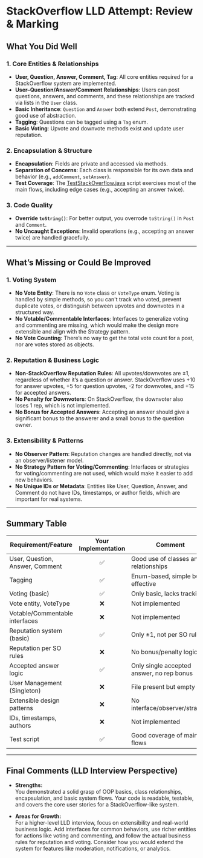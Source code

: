 # StackOverflow LLD Attempt: Review & Marking

## What You Did Well

### 1. Core Entities & Relationships
- **User, Question, Answer, Comment, Tag**: All core entities required for a StackOverflow system are implemented.
- **User–Question/Answer/Comment Relationships**: Users can post questions, answers, and comments, and these relationships are tracked via lists in the `User` class.
- **Basic Inheritance**: `Question` and `Answer` both extend `Post`, demonstrating good use of abstraction.
- **Tagging**: Questions can be tagged using a `Tag` enum.
- **Basic Voting**: Upvote and downvote methods exist and update user reputation.

### 2. Encapsulation & Structure
- **Encapsulation**: Fields are private and accessed via methods.
- **Separation of Concerns**: Each class is responsible for its own data and behavior (e.g., `addComment`, `setAnswer`).
- **Test Coverage**: The [TestStackOverflow.java](cci:7://file:///c:/Users/Admin/Documents/Zhu%20Yuechen/Personal%20Projects/awesome-low-level-design/attempts/stackoverflow/TestStackOverflow.java:0:0-0:0) script exercises most of the main flows, including edge cases (e.g., accepting an answer twice).

### 3. Code Quality
- **Override `toString()`**: For better output, you overrode `toString()` in `Post` and `Comment`.
- **No Uncaught Exceptions**: Invalid operations (e.g., accepting an answer twice) are handled gracefully.

---

## What’s Missing or Could Be Improved

### 1. Voting System
- **No Vote Entity**: There is no `Vote` class or `VoteType` enum. Voting is handled by simple methods, so you can't track who voted, prevent duplicate votes, or distinguish between upvotes and downvotes in a structured way.
- **No Votable/Commentable Interfaces**: Interfaces to generalize voting and commenting are missing, which would make the design more extensible and align with the Strategy pattern.
- **No Vote Counting**: There’s no way to get the total vote count for a post, nor are votes stored as objects.

### 2. Reputation & Business Logic
- **Non-StackOverflow Reputation Rules**: All upvotes/downvotes are ±1, regardless of whether it’s a question or answer. StackOverflow uses +10 for answer upvotes, +5 for question upvotes, -2 for downvotes, and +15 for accepted answers.
- **No Penalty for Downvoters**: On StackOverflow, the downvoter also loses 1 rep, which is not implemented.
- **No Bonus for Accepted Answers**: Accepting an answer should give a significant bonus to the answerer and a small bonus to the question owner.

### 3. Extensibility & Patterns
- **No Observer Pattern**: Reputation changes are handled directly, not via an observer/listener model.
- **No Strategy Pattern for Voting/Commenting**: Interfaces or strategies for voting/commenting are not used, which would make it easier to add new behaviors.
- **No Unique IDs or Metadata**: Entities like User, Question, Answer, and Comment do not have IDs, timestamps, or author fields, which are important for real systems.

---

## Summary Table

| Requirement/Feature                | Your Implementation | Comment |
|------------------------------------|:-------------------:|---------|
| User, Question, Answer, Comment    | ✅                  | Good use of classes and relationships |
| Tagging                            | ✅                  | Enum-based, simple but effective |
| Voting (basic)                     | ✅                  | Only basic, lacks tracking |
| Vote entity, VoteType              | ❌                  | Not implemented |
| Votable/Commentable interfaces     | ❌                  | Not implemented |
| Reputation system (basic)          | ✅                  | Only ±1, not per SO rules |
| Reputation per SO rules            | ❌                  | No bonus/penalty logic |
| Accepted answer logic              | ✅                  | Only single accepted answer, no rep bonus |
| User Management (Singleton)        | ❌                  | File present but empty |
| Extensible design patterns         | ❌                  | No interface/observer/strategy |
| IDs, timestamps, authors           | ❌                  | Not implemented |
| Test script                        | ✅                  | Good coverage of main flows |

---

## Final Comments (LLD Interview Perspective)

- **Strengths:**  
  You demonstrated a solid grasp of OOP basics, class relationships, encapsulation, and basic system flows. Your code is readable, testable, and covers the core user stories for a StackOverflow-like system.

- **Areas for Growth:**  
  For a higher-level LLD interview, focus on extensibility and real-world business logic. Add interfaces for common behaviors, use richer entities for actions like voting and commenting, and follow the actual business rules for reputation and voting. Consider how you would extend the system for features like moderation, notifications, or analytics.
